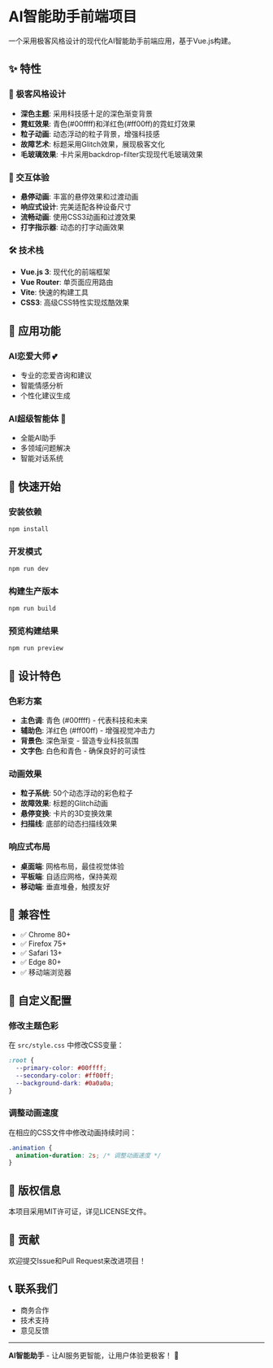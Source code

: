 # AI智能助手前端项目

一个采用极客风格设计的现代化AI智能助手前端应用，基于Vue.js构建。

## ✨ 特性

### 🎨 极客风格设计
- **深色主题**: 采用科技感十足的深色渐变背景
- **霓虹效果**: 青色(#00ffff)和洋红色(#ff00ff)的霓虹灯效果
- **粒子动画**: 动态浮动的粒子背景，增强科技感
- **故障艺术**: 标题采用Glitch效果，展现极客文化
- **毛玻璃效果**: 卡片采用backdrop-filter实现现代毛玻璃效果

### 🚀 交互体验
- **悬停动画**: 丰富的悬停效果和过渡动画
- **响应式设计**: 完美适配各种设备尺寸
- **流畅动画**: 使用CSS3动画和过渡效果
- **打字指示器**: 动态的打字动画效果

### 🛠️ 技术栈
- **Vue.js 3**: 现代化的前端框架
- **Vue Router**: 单页面应用路由
- **Vite**: 快速的构建工具
- **CSS3**: 高级CSS特性实现炫酷效果

## 🎯 应用功能

### AI恋爱大师 💕
- 专业的恋爱咨询和建议
- 智能情感分析
- 个性化建议生成

### AI超级智能体 🤖
- 全能AI助手
- 多领域问题解决
- 智能对话系统

## 🚀 快速开始

### 安装依赖
```bash
npm install
```

### 开发模式
```bash
npm run dev
```

### 构建生产版本
```bash
npm run build
```

### 预览构建结果
```bash
npm run preview
```

## 🎨 设计特色

### 色彩方案
- **主色调**: 青色 (#00ffff) - 代表科技和未来
- **辅助色**: 洋红色 (#ff00ff) - 增强视觉冲击力
- **背景色**: 深色渐变 - 营造专业科技氛围
- **文字色**: 白色和青色 - 确保良好的可读性

### 动画效果
- **粒子系统**: 50个动态浮动的彩色粒子
- **故障效果**: 标题的Glitch动画
- **悬停变换**: 卡片的3D变换效果
- **扫描线**: 底部的动态扫描线效果

### 响应式布局
- **桌面端**: 网格布局，最佳视觉体验
- **平板端**: 自适应网格，保持美观
- **移动端**: 垂直堆叠，触摸友好

## 📱 兼容性

- ✅ Chrome 80+
- ✅ Firefox 75+
- ✅ Safari 13+
- ✅ Edge 80+
- ✅ 移动端浏览器

## 🔧 自定义配置

### 修改主题色彩
在 `src/style.css` 中修改CSS变量：
```css
:root {
  --primary-color: #00ffff;
  --secondary-color: #ff00ff;
  --background-dark: #0a0a0a;
}
```

### 调整动画速度
在相应的CSS文件中修改动画持续时间：
```css
.animation {
  animation-duration: 2s; /* 调整动画速度 */
}
```

## 📄 版权信息

本项目采用MIT许可证，详见LICENSE文件。

## 🤝 贡献

欢迎提交Issue和Pull Request来改进项目！

## 📞 联系我们

- 商务合作
- 技术支持
- 意见反馈

---

**AI智能助手** - 让AI服务更智能，让用户体验更极客！ 🚀
